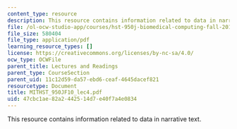 ```yaml
---
content_type: resource
description: This resource contains information related to data in narrative text.
file: /ol-ocw-studio-app/courses/hst-950j-biomedical-computing-fall-2010/47cbc1ae82a2442514d7e40f7a4e0834_MITHST_950JF10_lec4.pdf
file_size: 580404
file_type: application/pdf
learning_resource_types: []
license: https://creativecommons.org/licenses/by-nc-sa/4.0/
ocw_type: OCWFile
parent_title: Lectures and Readings
parent_type: CourseSection
parent_uid: 11c12d59-da57-ebd6-ceaf-4645dacef821
resourcetype: Document
title: MITHST_950JF10_lec4.pdf
uid: 47cbc1ae-82a2-4425-14d7-e40f7a4e0834
---
```

This resource contains information related to data in narrative text.